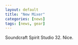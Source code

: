 ```yaml
---
layout: default 
title: "New Mixer"
categories: [news]
tags: [news, gear]
---
```


Soundcraft Spirit Studio 32. Nice. 
